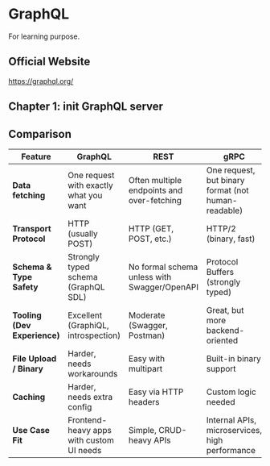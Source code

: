 # GraphQL
For learning purpose.

## Official Website
https://graphql.org/

## Chapter 1: init GraphQL server


## Comparison
| Feature                      | **GraphQL**                              | **REST**                                     | **gRPC**                                            |
| ---------------------------- | ---------------------------------------- | -------------------------------------------- | --------------------------------------------------- |
| **Data fetching**            | One request with exactly what you want   | Often multiple endpoints and over-fetching   | One request, but binary format (not human-readable) |
| **Transport Protocol**       | HTTP (usually POST)                      | HTTP (GET, POST, etc.)                       | HTTP/2 (binary, fast)                               |
| **Schema & Type Safety**     | Strongly typed schema (GraphQL SDL)      | No formal schema unless with Swagger/OpenAPI | Protocol Buffers (strongly typed)                   |
| **Tooling (Dev Experience)** | Excellent (GraphiQL, introspection)      | Moderate (Swagger, Postman)                  | Great, but more backend-oriented                    |
| **File Upload / Binary**     | Harder, needs workarounds                | Easy with multipart                          | Built-in binary support                             |
| **Caching**                  | Harder, needs extra config               | Easy via HTTP headers                        | Custom logic needed                                 |
| **Use Case Fit**             | Frontend-heavy apps with custom UI needs | Simple, CRUD-heavy APIs                      | Internal APIs, microservices, high performance      |
